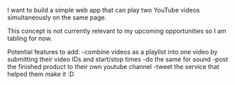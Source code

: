 I want to build a simple web app that can play two YouTube videos simultaneously on the same page.

This concept is not currently relevant to my upcoming opportunities so I am tabling for now.

Potential features to add:
-combine videos as a playlist into one video by submitting their video IDs and start/stop times
-do the same for sound
-post the finished product to their own youtube channel
-tweet the service that helped them make it :D
